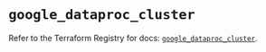 # `google_dataproc_cluster`

Refer to the Terraform Registry for docs: [`google_dataproc_cluster`](https://registry.terraform.io/providers/hashicorp/google/5.26.0/docs/resources/dataproc_cluster).
